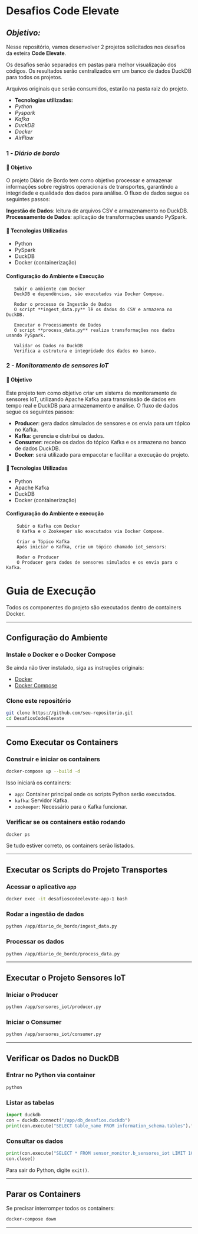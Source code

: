 # Desafios Code Elevate

## *Objetivo:*
  Nesse repositório, vamos desenvolver 2 projetos solicitados nos desafios da esteira **Code Elevate**.
  
  Os desafios serão separados em pastas para melhor visualização dos códigos. Os resultados serão centralizados em um banco de dados DuckDB para todos os projetos.
  
  Arquivos originais que serão consumidos, estarão na pasta raiz do projeto.

  - **Tecnologias utilizadas:**
  - *Python*
  - *Pyspark*
  - *Kafka*
  - *DuckDB*
  - *Docker*
  - *AirFlow*

### 1 - *Diário de bordo*

#### 📌 Objetivo

O projeto Diário de Bordo tem como objetivo processar e armazenar informações sobre registros operacionais de transportes, garantindo a integridade e qualidade dos dados para análise. O fluxo de dados segue os seguintes passos:

**Ingestão de Dados**: leitura de arquivos CSV e armazenamento no DuckDB.
**Processamento de Dados**: aplicação de transformações usando PySpark.

#### 🔧 Tecnologias Utilizadas

- Python
- PySpark
- DuckDB
- Docker (containerização)

#### Configuração do Ambiente e Execução
       Subir o ambiente com Docker
       DuckDB e dependências, são executados via Docker Compose.
   
       Rodar o processo de Ingestão de Dados
       O script **ingest_data.py** lê os dados do CSV e armazena no DuckDB.
   
       Executar o Processamento de Dados
       O script **process_data.py** realiza transformações nos dados usando PySpark.
   
       Validar os Dados no DuckDB
       Verifica a estrutura e integridade dos dados no banco.
       
### 2 - *Monitoramento de sensores IoT*

#### 📌 Objetivo

Este projeto tem como objetivo criar um sistema de monitoramento de sensores IoT, utilizando Apache Kafka para transmissão de dados em tempo real e DuckDB para armazenamento e análise. O fluxo de dados segue os seguintes passos:

- **Producer**: gera dados simulados de sensores e os envia para um tópico no Kafka.
- **Kafka**: gerencia e distribui os dados.
- **Consumer**: recebe os dados do tópico Kafka e os armazena no banco de dados DuckDB.
- **Docker**: será utilizado para empacotar e facilitar a execução do projeto.

#### 🔧 Tecnologias Utilizadas

- Python
- Apache Kafka
- DuckDB
- Docker (containerização)

####  Configuração do Ambiente e execução
        Subir o Kafka com Docker
        O Kafka e o Zookeeper são executados via Docker Compose.
    
        Criar o Tópico Kafka
        Após iniciar o Kafka, crie um tópico chamado iot_sensors:
    
        Rodar o Producer
        O Producer gera dados de sensores simulados e os envia para o Kafka.


# **Guia de Execução**

Todos os componentes do projeto são executados dentro de containers Docker.

---

## **Configuração do Ambiente**

### **Instale o Docker e o Docker Compose**
Se ainda não tiver instalado, siga as instruções originais:
- [Docker](https://docs.docker.com/get-docker/)
- [Docker Compose](https://docs.docker.com/compose/install/)

### **Clone este repositório**
```bash
git clone https://github.com/seu-repositorio.git
cd DesafiosCodeElevate
```

---

## **Como Executar os Containers**

### **Construir e iniciar os containers**
```bash
docker-compose up --build -d
```
Isso iniciará os containers:
- `app`: Container principal onde os scripts Python serão executados.
- `kafka`: Servidor Kafka.
- `zookeeper`: Necessário para o Kafka funcionar.

### **Verificar se os containers estão rodando**
```bash
docker ps
```
Se tudo estiver correto, os containers serão listados.

---

## **Executar os Scripts do Projeto Transportes**

### **Acessar o aplicativo `app`**
```bash
docker exec -it desafioscodeelevate-app-1 bash
```

### **Rodar a ingestão de dados**
```bash
python /app/diario_de_bordo/ingest_data.py
```

### **Processar os dados**
```bash
python /app/diario_de_bordo/process_data.py
```

---

## **Executar o Projeto Sensores IoT**

### **Iniciar o Producer**
```bash
python /app/sensores_iot/producer.py
```

### **Iniciar o Consumer**
```bash
python /app/sensores_iot/consumer.py
```

---

## **Verificar os Dados no DuckDB**

### **Entrar no Python via container**
```bash
python
```

### **Listar as tabelas**
```python
import duckdb
con = duckdb.connect("/app/db_desafios.duckdb")
print(con.execute("SELECT table_name FROM information_schema.tables").fetchall())
```

### **Consultar os dados**
```python
print(con.execute("SELECT * FROM sensor_monitor.b_sensores_iot LIMIT 10").fetchall())
con.close()
```

Para sair do Python, digite `exit()`.

---

## **Parar os Containers**
Se precisar interromper todos os containers:
```bash
docker-compose down
```

---



